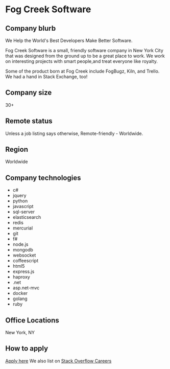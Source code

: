 # Fog Creek Software

## Company blurb

We Help the World's Best Developers Make Better Software.

Fog Creek Software is a small, friendly software company in New York City that was designed from the ground up to be a great place to work. We work on interesting projects with smart people,and treat everyone like royalty.

Some of the product born at Fog Creek include FogBugz, Kiln, and Trello. We had a hand in Stack Exchange, too!

## Company size

30+

## Remote status

Unless a job listing says otherwise, Remote-friendly - Worldwide.

## Region

Worldwide

## Company technologies

- c#
- jquery
- python
- javascript
- sql-server
- elasticsearch
- redis
- mercurial
- git
- f#
- node.js
- mongodb
- websocket
- coffeescript
- html5
- express.js
- haproxy
- .net
- asp.net-mvc
- docker
- golang
- ruby

## Office Locations

New York, NY

## How to apply

[Apply here](https://www.fogcreek.com/careers/)
We also list on [Stack Overflow Careers](https://stackoverflow.com/jobs/companies/fog-creek-software)
